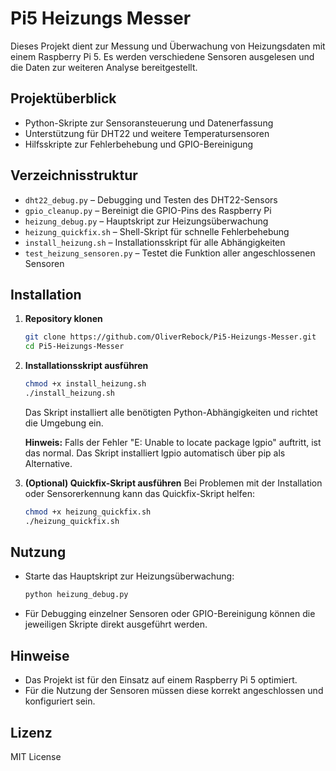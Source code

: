 # Pi5 Heizungs Messer

Dieses Projekt dient zur Messung und Überwachung von Heizungsdaten mit einem Raspberry Pi 5. Es werden verschiedene Sensoren ausgelesen und die Daten zur weiteren Analyse bereitgestellt.

## Projektüberblick
- Python-Skripte zur Sensoransteuerung und Datenerfassung
- Unterstützung für DHT22 und weitere Temperatursensoren
- Hilfsskripte zur Fehlerbehebung und GPIO-Bereinigung

## Verzeichnisstruktur
- `dht22_debug.py` – Debugging und Testen des DHT22-Sensors
- `gpio_cleanup.py` – Bereinigt die GPIO-Pins des Raspberry Pi
- `heizung_debug.py` – Hauptskript zur Heizungsüberwachung
- `heizung_quickfix.sh` – Shell-Skript für schnelle Fehlerbehebung
- `install_heizung.sh` – Installationsskript für alle Abhängigkeiten
- `test_heizung_sensoren.py` – Testet die Funktion aller angeschlossenen Sensoren

## Installation
1. **Repository klonen**
   ```bash
   git clone https://github.com/OliverRebock/Pi5-Heizungs-Messer.git
   cd Pi5-Heizungs-Messer
   ```
2. **Installationsskript ausführen**
   ```bash
   chmod +x install_heizung.sh
   ./install_heizung.sh
   ```
   Das Skript installiert alle benötigten Python-Abhängigkeiten und richtet die Umgebung ein.
   
   **Hinweis:** Falls der Fehler "E: Unable to locate package lgpio" auftritt, ist das normal. 
   Das Skript installiert lgpio automatisch über pip als Alternative.

3. **(Optional) Quickfix-Skript ausführen**
   Bei Problemen mit der Installation oder Sensorerkennung kann das Quickfix-Skript helfen:
   ```bash
   chmod +x heizung_quickfix.sh
   ./heizung_quickfix.sh
   ```

## Nutzung
- Starte das Hauptskript zur Heizungsüberwachung:
  ```bash
  python heizung_debug.py
  ```
- Für Debugging einzelner Sensoren oder GPIO-Bereinigung können die jeweiligen Skripte direkt ausgeführt werden.

## Hinweise
- Das Projekt ist für den Einsatz auf einem Raspberry Pi 5 optimiert.
- Für die Nutzung der Sensoren müssen diese korrekt angeschlossen und konfiguriert sein.

## Lizenz
MIT License

